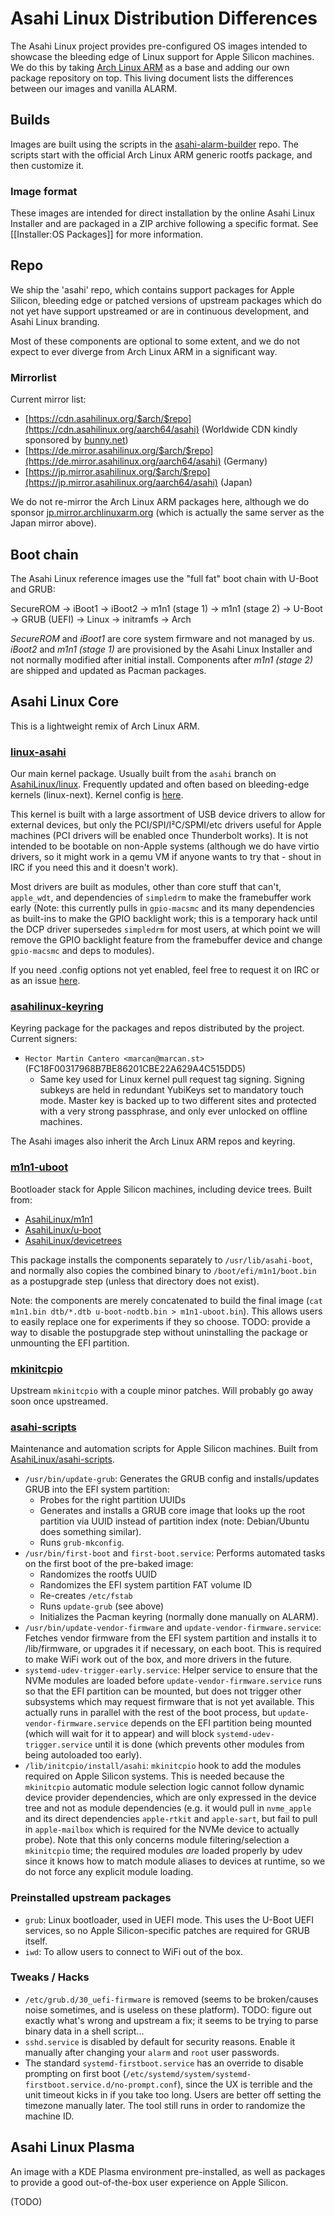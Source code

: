 # Asahi Linux Distribution Differences

The Asahi Linux project provides pre-configured OS images intended to showcase the bleeding edge of Linux support for Apple Silicon machines. We do this by taking [Arch Linux ARM](https://archlinuxarm.org/) as a base and adding our own package repository on top. This living document lists the differences between our images and vanilla ALARM.

## Builds

Images are built using the scripts in the [asahi-alarm-builder](https://github.com/AsahiLinux/asahi-alarm-builder/) repo. The scripts start with the official Arch Linux ARM generic rootfs package, and then customize it.

### Image format

These images are intended for direct installation by the online Asahi Linux Installer and are packaged in a ZIP archive following a specific format. See [[Installer:OS Packages]] for more information.

## Repo

We ship the 'asahi' repo, which contains support packages for Apple Silicon, bleeding edge or patched versions of upstream packages which do not yet have support upstreamed or are in continuous development, and Asahi Linux branding.

Most of these components are optional to some extent, and we do not expect to ever diverge from Arch Linux ARM in a significant way.

### Mirrorlist

Current mirror list:

* [https://cdn.asahilinux.org/$arch/$repo](https://cdn.asahilinux.org/aarch64/asahi) (Worldwide CDN kindly sponsored by [bunny.net](https://bunny.net/))
* [https://de.mirror.asahilinux.org/$arch/$repo](https://de.mirror.asahilinux.org/aarch64/asahi) (Germany)
* [https://jp.mirror.asahilinux.org/$arch/$repo](https://jp.mirror.asahilinux.org/aarch64/asahi) (Japan)

We do not re-mirror the Arch Linux ARM packages here, although we do sponsor [jp.mirror.archlinuxarm.org](https://archlinuxarm.org/about/mirrors) (which is actually the same server as the Japan mirror above).

## Boot chain

The Asahi Linux reference images use the "full fat" boot chain with U-Boot and GRUB:

SecureROM → iBoot1 → iBoot2 → m1n1 (stage 1) → m1n1 (stage 2) → U-Boot → GRUB (UEFI) → Linux → initramfs → Arch

*SecureROM* and *iBoot1* are core system firmware and not managed by us. *iBoot2* and *m1n1 (stage 1)* are provisioned by the Asahi Linux Installer and not normally modified after initial install. Components after *m1n1 (stage 2)* are shipped and updated as Pacman packages.

## Asahi Linux Core

This is a lightweight remix of Arch Linux ARM.

### [linux-asahi](https://github.com/AsahiLinux/PKGBUILDs/tree/main/linux-asahi)

Our main kernel package. Usually built from the `asahi` branch on [AsahiLinux/linux](https://github.com/AsahiLinux/linux). Frequently updated and often based on bleeding-edge kernels (linux-next). Kernel config is [here](https://github.com/AsahiLinux/PKGBUILDs/blob/main/linux-asahi/config).

This kernel is built with a large assortment of USB device drivers to allow for external devices, but only the PCI/SPI/I²C/SPMI/etc drivers useful for Apple machines (PCI drivers will be enabled once Thunderbolt works). It is not intended to be bootable on non-Apple systems (although we do have virtio drivers, so it might work in a qemu VM if anyone wants to try that - shout in IRC if you need this and it doesn't work).

Most drivers are built as modules, other than core stuff that can't, `apple_wdt`, and dependencies of `simpledrm` to make the framebuffer work early (Note: this currently pulls in `gpio-macsmc` and its many dependencies as built-ins to make the GPIO backlight work; this is a temporary hack until the DCP driver supersedes `simpledrm` for most users, at which point we will remove the GPIO backlight feature from the framebuffer device and change `gpio-macsmc` and deps to modules).

If you need .config options not yet enabled, feel free to request it on IRC or as an issue [here](https://github.com/AsahiLinux/PKGBUILDs).

### [asahilinux-keyring](https://github.com/AsahiLinux/PKGBUILDs/tree/main/asahilinux-keyring)

Keyring package for the packages and repos distributed by the project. Current signers:

* `Hector Martin Cantero <marcan@marcan.st>` (FC18F00317968B7BE86201CBE22A629A4C515DD5)
  * Same key used for Linux kernel pull request tag signing. Signing subkeys are held in redundant YubiKeys set to mandatory touch mode. Master key is backed up to two different sites and protected with a very strong passphrase, and only ever unlocked on offline machines.

The Asahi images also inherit the Arch Linux ARM repos and keyring.

### [m1n1-uboot](https://github.com/AsahiLinux/PKGBUILDs/tree/main/m1n1-uboot)

Bootloader stack for Apple Silicon machines, including device trees. Built from:

* [AsahiLinux/m1n1](https://github.com/AsahiLinux/m1n1)
* [AsahiLinux/u-boot](https://github.com/AsahiLinux/u-boot)
* [AsahiLinux/devicetrees](https://github.com/AsahiLinux/devicetrees)

This package installs the components separately to `/usr/lib/asahi-boot`, and normally also copies the combined binary to `/boot/efi/m1n1/boot.bin` as a postupgrade step (unless that directory does not exist).

Note: the components are merely concatenated to build the final image (`cat m1n1.bin dtb/*.dtb u-boot-nodtb.bin > m1n1-uboot.bin`). This allows users to easily replace one for experiments if they so choose. TODO: provide a way to disable the postupgrade step without uninstalling the package or unmounting the EFI partition.

### [mkinitcpio](https://github.com/AsahiLinux/PKGBUILDs/tree/main/mkinitcpio)

Upstream `mkinitcpio` with a couple minor patches. Will probably go away soon once upstreamed.

### [asahi-scripts](https://github.com/AsahiLinux/PKGBUILDs/tree/main/asahi-scripts)

Maintenance and automation scripts for Apple Silicon machines. Built from [AsahiLinux/asahi-scripts](https://github.com/AsahiLinux/asahi-scripts).

* `/usr/bin/update-grub`: Generates the GRUB config and installs/updates GRUB into the EFI system partition:
  * Probes for the right partition UUIDs
  * Generates and installs a GRUB core image that looks up the root partition via UUID instead of partition index (note: Debian/Ubuntu does something similar).
  * Runs `grub-mkconfig`.
* `/usr/bin/first-boot` and `first-boot.service`: Performs automated tasks on the first boot of the pre-baked image:
  * Randomizes the rootfs UUID
  * Randomizes the EFI system partition FAT volume ID
  * Re-creates `/etc/fstab`
  * Runs `update-grub` (see above)
  * Initializes the Pacman keyring (normally done manually on ALARM).
* `/usr/bin/update-vendor-firmware` and `update-vendor-firmware.service`: Fetches vendor firmware from the EFI system partition and installs it to /lib/firmware, or upgrades it if necessary, on each boot. This is required to make WiFi work out of the box, and more drivers in the future.
* `systemd-udev-trigger-early.service`: Helper service to ensure that the NVMe modules are loaded before `update-vendor-firmware.service` runs so that the EFI partition can be mounted, but does not trigger other subsystems which may request firmware that is not yet available. This actually runs in parallel with the rest of the boot process, but `update-vendor-firmware.service` depends on the EFI partition being mounted (which will wait for it to appear) and will block `systemd-udev-trigger.service` until it is done (which prevents other modules from being autoloaded too early).
* `/lib/initcpio/install/asahi`: `mkinitcpio` hook to add the modules required on Apple Silicon systems. This is needed because the `mkinitcpio` automatic module selection logic cannot follow dynamic device provider dependencies, which are only expressed in the device tree and not as module dependencies (e.g. it would pull in `nvme_apple` and its direct dependencies `apple-rtkit` and `apple-sart`, but fail to pull in `apple-mailbox` which is required for the NVMe device to actually probe). Note that this only concerns module filtering/selection a `mkinitcpio` time; the required modules *are* loaded properly by udev since it knows how to match module aliases to devices at runtime, so we do not force any explicit module loading.

### Preinstalled upstream packages

* `grub`: Linux bootloader, used in UEFI mode. This uses the U-Boot UEFI services, so no Apple Silicon-specific patches are required for GRUB itself.
* `iwd`: To allow users to connect to WiFi out of the box.

### Tweaks / Hacks

* `/etc/grub.d/30_uefi-firmware` is removed (seems to be broken/causes noise sometimes, and is useless on these platform). TODO: figure out exactly what's wrong and upstream a fix; it seems to be trying to parse binary data in a shell script...
* `sshd.service` is disabled by default for security reasons. Enable it manually after changing your `alarm` and `root` user passwords.
* The standard `systemd-firstboot.service` has an override to disable prompting on first boot (`/etc/systemd/system/systemd-firstboot.service.d/no-prompt.conf`), since the UX is terrible and the unit timeout kicks in if you take too long. Users are better off setting the timezone manually later. The tool still runs in order to randomize the machine ID.

## Asahi Linux Plasma

An image with a KDE Plasma environment pre-installed, as well as packages to provide a good out-of-the-box user experience on Apple Silicon.

(TODO)
